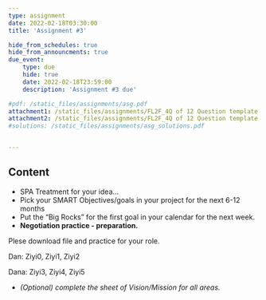 ```yaml
---
type: assignment
date: 2022-02-18T03:30:00
title: 'Assignment #3'

hide_from_schedules: true
hide_from_announcments: true
due_event:
    type: due
    hide: true
    date: 2022-02-18T23:59:00
    description: 'Assignment #3 due'

#pdf: /static_files/assignments/asg.pdf
attachment1: /static_files/assignments/FL2F_4Q of 12 Question template.pptx
attachment2: /static_files/assignments/FL2F_4Q of 12 Question template.pptx
#solutions: /static_files/assignments/asg_solutions.pdf


---
```

## Content
- SPA Treatment for your idea…
- Pick your SMART Objectives/goals in your project for the next 6-12 months
- Put the “Big Rocks” for the first goal in your calendar for the next week.
- **Negotiation practice - preparation.**

Plese download file and practice for your role.

Dan:  Ziyi0, Ziyi1, Ziyi2

Dana: Ziyi3, Ziyi4, Ziyi5

- *(Optional) complete the sheet of Vision/Mission for all areas.*

